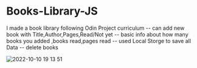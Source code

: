# Books-Library-JS
I made a book library following Odin Project curriculum
-- can add new book with Title,Author,Pages,Read/Not yet
-- basic info about how many books you added ,books read,pages read
-- used Local Storge to save all Data
-- delete books


![2022-10-10 19 13 51](https://user-images.githubusercontent.com/108639018/194928864-60673f5c-d11a-45ad-ac57-a5f3e07fba0b.png)
